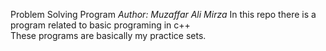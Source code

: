 Problem Solving Program
<i>Author: Muzaffar Ali Mirza</i>
In this repo there is a program related to basic programing in c++<br>
These programs are basically my practice sets.

